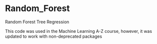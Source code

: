 # Random_Forest
Random Forest Tree Regression

This code was used in the Machine Learning A-Z course, however, it was updated to work with non-deprecated packages
